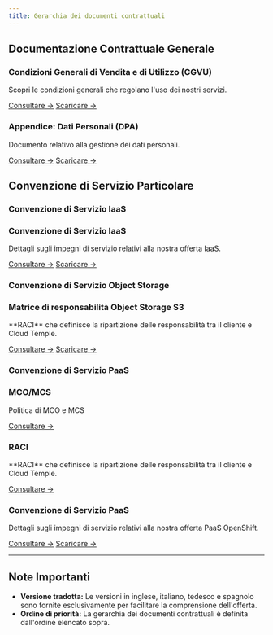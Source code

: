```yaml
---
title: Gerarchia dei documenti contrattuali
---
```


## Documentazione Contrattuale Generale

<div class="card-grid">

  <div class="card">
    <h3>Condizioni Generali di Vendita e di Utilizzo (CGVU)</h3>
    <p>Scopri le condizioni generali che regolano l'uso dei nostri servizi.</p>
    <a href="./cgvu" class="card-link">Consultare &rarr;</a>
    <a href="./cgvu.docx" download="governance/cgvu.docx" class="card-link">Scaricare &rarr;</a>
  </div>

  <div class="card">
    <h3>Appendice: Dati Personali (DPA)</h3>
    <p>Documento relativo alla gestione dei dati personali.</p>
    <a href="./dpa" class="card-link">Consultare &rarr;</a>
    <a href="./dpa.docx" download="governance/dpa.docx" class="card-link">Scaricare &rarr;</a>
  </div>
</div>

## Convenzione di Servizio Particolare

### Convenzione di Servizio IaaS
 <div class="card-grid">
  <div class="card">
    <h3>Convenzione di Servizio IaaS</h3>
    <p>Dettagli sugli impegni di servizio relativi alla nostra offerta IaaS.</p>
    <a href="./iaas/sla_iaas" class="card-link">Consultare &rarr;</a>
    <a href="./iaas/sla_iaas.docx" download="governance/iaas/sla_iaas.docx" class="card-link">Scaricare &rarr;</a>
  </div>
</div>

### Convenzione di Servizio Object Storage
 <div class="card-grid">
  <div class="card">
    <h3>Matrice di responsabilità Object Storage S3</h3>
    <p>**RACI** che definisce la ripartizione delle responsabilità tra il cliente e Cloud Temple.</p>
    <a href="./iaas/raci_s3" class="card-link">Consultare &rarr;</a>
    <a href="./iaas/raci_s3.docx" download="governance/iaas/raci_s3.docx" class="card-link">Scaricare &rarr;</a>
  </div>
</div>

### Convenzione di Servizio PaaS
 <div class="card-grid">
  <div class="card">
    <h3>MCO/MCS</h3>
    <p>Politica di MCO e MCS</p>
    <a href="./paas/mco_mcs" class="card-link">Consultare &rarr;</a>
  </div>
  <div class="card">
    <h3>RACI</h3>
    <p>**RACI** che definisce la ripartizione delle responsabilità tra il cliente e Cloud Temple.</p>
    <a href="./paas/raci" class="card-link">Consultare &rarr;</a>
  </div>
  <div class="card">
    <h3>Convenzione di Servizio PaaS</h3>
    <p>Dettagli sugli impegni di servizio relativi alla nostra offerta PaaS OpenShift.</p>
    <a href="./paas/service_agreement_paas" class="card-link">Consultare &rarr;</a>
    <a href="./paas/service_agreement_paas.docx" download="governance/paas/service_agreement_paas.docx" class="card-link">Scaricare &rarr;</a>
  </div>
</div>

---

## Note Importanti

- **Versione tradotta:** Le versioni in inglese, italiano, tedesco e spagnolo sono fornite esclusivamente per facilitare la comprensione dell'offerta.
- **Ordine di priorità:** La gerarchia dei documenti contrattuali è definita dall'ordine elencato sopra.
